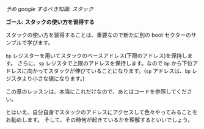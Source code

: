 *予め google するべき知識: スタック*

**ゴール: スタックの使い方を習得する**

スタックの使い方を習得することは、重要なので新たに別の boot セクターのサンプルで学びます。

`bp` レジスターを用いてスタックのベースアドレス(下限のアドレス)を保持します。
さらに、`sp` レジスタで上限のアドレスを保持します。なので `bp` から下位アドレスに向かってスタックが伸びていることになります。(`sp` アドレスは、`bp` レジスタより小さな値になります。)

この章のレッスンは、本当にこれだけなので、あとはコードを参照してください。

とはいえ、自分自身でスタックのアドレスにアクセスして色々やってみることをお勧めします。
そして、その時何が起きているかを理解するといいでしょう。

